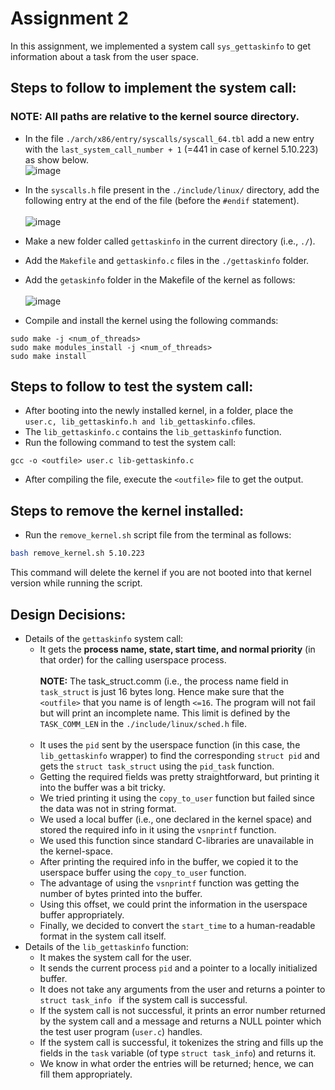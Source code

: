 # Assignment 2
In this assignment, we implemented a system call `sys_gettaskinfo` to get information about a task from the user space. 

## Steps to follow to implement the system call:
### NOTE: All paths are relative to the kernel source directory.
- In the file ```./arch/x86/entry/syscalls/syscall_64.tbl``` add a new entry with the ```last_system_call_number + 1``` (=441 in case of kernel 5.10.223) as show below. <br> ![image](https://github.com/user-attachments/assets/405e47fb-f07c-42a8-b9e4-4d46a22d20d9)
- In the `syscalls.h` file present in the `./include/linux/` directory, add the following entry at the end of the file (before the `#endif` statement).
<br><br>![image](https://github.com/user-attachments/assets/d1ee5928-7824-4874-957b-7b2934528885)
- Make a new folder called `gettaskinfo` in the current directory (i.e., `./`).
- Add the `Makefile` and `gettaskinfo.c` files in the `./gettaskinfo` folder.
- Add the `getaskinfo` folder in the Makefile of the kernel as follows:<br><br>
![image](https://github.com/user-attachments/assets/2a692d45-2347-4460-b1d7-5fbdbd6ea8a5)

- Compile and install the kernel using the following commands:
```
sudo make -j <num_of_threads>
sudo make modules_install -j <num_of_threads>
sudo make install
```
## Steps to follow to test the system call:
- After booting into the newly installed kernel, in a folder, place the `user.c, lib_gettaskinfo.h and lib_gettaskinfo.c`files.
- The `lib_gettaskinfo.c` contains the `lib_gettaskinfo` function.
- Run the following command to test the system call:
```
gcc -o <outfile> user.c lib-gettaskinfo.c
```
- After compiling the file, execute the `<outfile>` file to get the output.

## Steps to remove the kernel installed:
- Run the `remove_kernel.sh` script file from the terminal as follows:
```bash
bash remove_kernel.sh 5.10.223
```
This command will delete the kernel if you are not booted into that kernel version while running the script.

## Design Decisions:
- Details of the `gettaskinfo` system call:
    - It gets the <b>process name, state, start time, and normal priority</b> (in that order) for the calling userspace process.<br>
      <br> <b>NOTE:</b> The task_struct.comm (i.e., the process name field in `task_struct` is just 16 bytes long. Hence make sure that the `<outfile>` that you name is of length `<=16`. The program will not fail but will print an incomplete name. This limit is defined by the `TASK_COMM_LEN` in the `./include/linux/sched.h` file.<br><br>
    - It uses the `pid` sent by the userspace function (in this case, the `lib_gettaskinfo` wrapper) to find the corresponding `struct pid` and gets the `struct task_struct` using the `pid_task` function.
    - Getting the required fields was pretty straightforward, but printing it into the buffer was a bit tricky.
    - We tried printing it using the `copy_to_user` function but failed since the data was not in string format.
    - We used a local buffer (i.e., one declared in the kernel space) and stored the required info in it using the `vsnprintf` function.
    - We used this function since standard C-libraries are unavailable in the kernel-space.
    - After printing the required info in the buffer, we copied it to the userspace buffer using the `copy_to_user` function.
    - The advantage of using the `vsnprintf` function was getting the number of bytes printed into the buffer.
    - Using this offset, we could print the information in the userspace buffer appropriately.
    - Finally, we decided to convert the `start_time` to a human-readable format in the system call itself.
- Details of the `lib_gettaskinfo` function:
    - It makes the system call for the user.
    - It sends the current process `pid` and a pointer to a locally initialized buffer.
    - It does not take any arguments from the user and returns a pointer to `struct task_info ` if the system call is successful.
    - If the system call is not successful, it prints an error number returned by the system call and a message and returns a NULL pointer which the test user program (`user.c`) handles.
    - If the system call is successful, it tokenizes the string and fills up the fields in the `task` variable (of type `struct task_info`) and returns it.
    - We know in what order the entries will be returned; hence, we can fill them appropriately.
